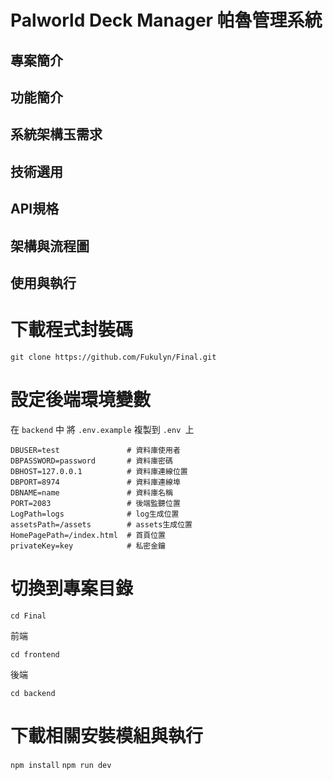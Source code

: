 # Palworld Deck Manager 帕魯管理系統

## 專案簡介

## 功能簡介

## 系統架構玉需求

## 技術選用

## API規格

## 架構與流程圖

## 使用與執行

# 下載程式封裝碼

`git clone https://github.com/Fukulyn/Final.git`

# 設定後端環境變數 
在 `backend` 中
將 `.env.example` 複製到 `.env `上

```
DBUSER=test               # 資料庫使用者
DBPASSWORD=password       # 資料庫密碼
DBHOST=127.0.0.1          # 資料庫連線位置
DBPORT=8974               # 資料庫連線埠
DBNAME=name               # 資料庫名稱
PORT=2083                 # 後端監聽位置
LogPath=logs              # log生成位置
assetsPath=/assets        # assets生成位置
HomePagePath=/index.html  # 首頁位置
privateKey=key            # 私密金鑰

```

# 切換到專案目錄

`cd Final`

前端

`cd frontend`

後端

`cd backend`

# 下載相關安裝模組與執行

`npm install`
`npm run dev`





